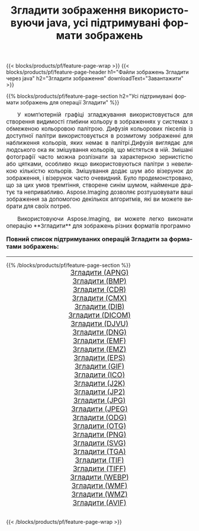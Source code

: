 ﻿---
title: Згладити зображення використовуючи java, усі підтримувані формати зображень 
weight: 3920
url: /uk/java/dither/ 
lang: uk
langdirlevel: 2
locales: zh-hans,ja,it,ru,de,es,fr,nl,id,lt,pl,pt,vi,tr,ko,zh-hant,ar,hi,th,sv,cs,uk,he
description: Використовуючи Aspose.Imaging, ви можете легко Згладити зображення використовуючи  java
---

{{< blocks/products/pf/feature-page-wrap >}}
{{< blocks/products/pf/feature-page-header h1="Файли зображень Згладити через java" h2="Згладити зображення" downloadText="Завантажити" >}}


{{% blocks/products/pf/feature-page-section  h2="Усі підтримувані формати зображень для операції Згладити" %}}
<p align="justify" style="text-indent:2em;font-size:15px;">
У комп’ютерній графіці згладжування використовується для створення видимості глибини кольору в зображеннях у системах з обмеженою кольоровою палітрою. Дифузія кольорових пікселів із доступної палітри використовується в розмитому зображенні для наближення кольорів, яких немає в палітрі.Дифузія виглядає для людського ока як змішування кольорів, що містяться в ній. Змішані фотографії часто можна розпізнати за характерною зернистістю або цятками, особливо якщо використовуються палітри з невеликою кількістю кольорів. Змішування додає шум або візерунок до зображення, і візерунок часто очевидний. Було продемонстровано, що за цих умов тремтіння, створене синім шумом, найменше дратує та непривабливо. Aspose.Imaging дозволяє розтушовувати ваші зображення за допомогою декількох алгоритмів, які ви можете вибрати для своїх потреб.
</p>
<p align="justify" style="text-indent:2em;font-size:15px;">
Використовуючи Aspose.Imaging, ви можете легко виконати операцiю **Згладити** для  зображень різних форматів програмно
</p>
<h3 style="margin-top:16px;">
Повний список підтримуваних операцій Згладити за форматами зображень:
</h3>
<hr/>
{{% /blocks/products/pf/feature-page-section %}}
<div class="container-fluid productfamilypage bg-gray">
    <div class="convertypes bg-gray agp-content section">
        <div class="container">
		<div class="row other-converters" style="gap: 10px;font-size: 19px;text-align:center;">
		    <div class='col-md-3 other-converter remove-lp remove-rp'><a href="/imaging/uk/java/dither/apng/" style="padding:15px;">Згладити (APNG)</a></div><div class='col-md-3 other-converter remove-lp remove-rp'><a href="/imaging/uk/java/dither/bmp/" style="padding:15px;">Згладити (BMP)</a></div><div class='col-md-3 other-converter remove-lp remove-rp'><a href="/imaging/uk/java/dither/cdr/" style="padding:15px;">Згладити (CDR)</a></div><div class='col-md-3 other-converter remove-lp remove-rp'><a href="/imaging/uk/java/dither/cmx/" style="padding:15px;">Згладити (CMX)</a></div><div class='col-md-3 other-converter remove-lp remove-rp'><a href="/imaging/uk/java/dither/dib/" style="padding:15px;">Згладити (DIB)</a></div><div class='col-md-3 other-converter remove-lp remove-rp'><a href="/imaging/uk/java/dither/dicom/" style="padding:15px;">Згладити (DICOM)</a></div><div class='col-md-3 other-converter remove-lp remove-rp'><a href="/imaging/uk/java/dither/djvu/" style="padding:15px;">Згладити (DJVU)</a></div><div class='col-md-3 other-converter remove-lp remove-rp'><a href="/imaging/uk/java/dither/dng/" style="padding:15px;">Згладити (DNG)</a></div><div class='col-md-3 other-converter remove-lp remove-rp'><a href="/imaging/uk/java/dither/emf/" style="padding:15px;">Згладити (EMF)</a></div><div class='col-md-3 other-converter remove-lp remove-rp'><a href="/imaging/uk/java/dither/emz/" style="padding:15px;">Згладити (EMZ)</a></div><div class='col-md-3 other-converter remove-lp remove-rp'><a href="/imaging/uk/java/dither/eps/" style="padding:15px;">Згладити (EPS)</a></div><div class='col-md-3 other-converter remove-lp remove-rp'><a href="/imaging/uk/java/dither/gif/" style="padding:15px;">Згладити (GIF)</a></div><div class='col-md-3 other-converter remove-lp remove-rp'><a href="/imaging/uk/java/dither/ico/" style="padding:15px;">Згладити (ICO)</a></div><div class='col-md-3 other-converter remove-lp remove-rp'><a href="/imaging/uk/java/dither/j2k/" style="padding:15px;">Згладити (J2K)</a></div><div class='col-md-3 other-converter remove-lp remove-rp'><a href="/imaging/uk/java/dither/jp2/" style="padding:15px;">Згладити (JP2)</a></div><div class='col-md-3 other-converter remove-lp remove-rp'><a href="/imaging/uk/java/dither/jpg/" style="padding:15px;">Згладити (JPG)</a></div><div class='col-md-3 other-converter remove-lp remove-rp'><a href="/imaging/uk/java/dither/jpeg/" style="padding:15px;">Згладити (JPEG)</a></div><div class='col-md-3 other-converter remove-lp remove-rp'><a href="/imaging/uk/java/dither/odg/" style="padding:15px;">Згладити (ODG)</a></div><div class='col-md-3 other-converter remove-lp remove-rp'><a href="/imaging/uk/java/dither/otg/" style="padding:15px;">Згладити (OTG)</a></div><div class='col-md-3 other-converter remove-lp remove-rp'><a href="/imaging/uk/java/dither/png/" style="padding:15px;">Згладити (PNG)</a></div><div class='col-md-3 other-converter remove-lp remove-rp'><a href="/imaging/uk/java/dither/svg/" style="padding:15px;">Згладити (SVG)</a></div><div class='col-md-3 other-converter remove-lp remove-rp'><a href="/imaging/uk/java/dither/tga/" style="padding:15px;">Згладити (TGA)</a></div><div class='col-md-3 other-converter remove-lp remove-rp'><a href="/imaging/uk/java/dither/tif/" style="padding:15px;">Згладити (TIF)</a></div><div class='col-md-3 other-converter remove-lp remove-rp'><a href="/imaging/uk/java/dither/tiff/" style="padding:15px;">Згладити (TIFF)</a></div><div class='col-md-3 other-converter remove-lp remove-rp'><a href="/imaging/uk/java/dither/webp/" style="padding:15px;">Згладити (WEBP)</a></div><div class='col-md-3 other-converter remove-lp remove-rp'><a href="/imaging/uk/java/dither/wmf/" style="padding:15px;">Згладити (WMF)</a></div><div class='col-md-3 other-converter remove-lp remove-rp'><a href="/imaging/uk/java/dither/wmz/" style="padding:15px;">Згладити (WMZ)</a></div><div class='col-md-3 other-converter remove-lp remove-rp'><a href="/imaging/uk/java/dither/avif/" style="padding:15px;">Згладити (AVIF)</a></div>
                </div>
        </div>
    </div>
</div>
<br/>

{{< /blocks/products/pf/feature-page-wrap >}}
